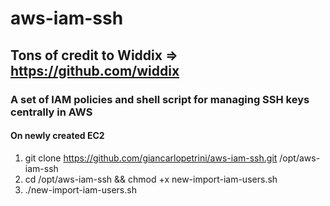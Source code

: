 # aws-iam-ssh  

## Tons of credit to Widdix => https://github.com/widdix

### A set of IAM policies and shell script for managing SSH keys centrally in AWS

#### On newly created EC2
1. git clone https://github.com/giancarlopetrini/aws-iam-ssh.git /opt/aws-iam-ssh
2. cd /opt/aws-iam-ssh && chmod +x new-import-iam-users.sh
3. ./new-import-iam-users.sh 
